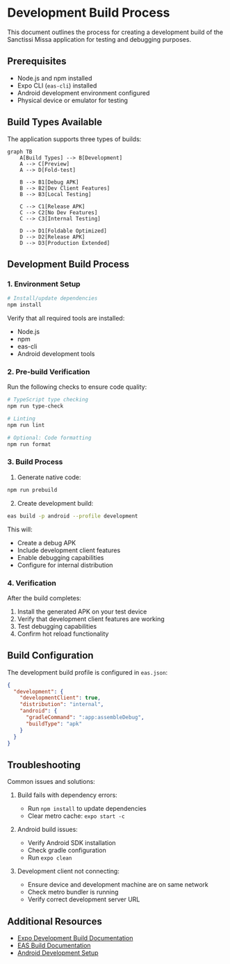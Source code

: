 # Development Build Process

This document outlines the process for creating a development build of the Sanctissi Missa application for testing and debugging purposes.

## Prerequisites

- Node.js and npm installed
- Expo CLI (`eas-cli`) installed
- Android development environment configured
- Physical device or emulator for testing

## Build Types Available

The application supports three types of builds:

```mermaid
graph TB
    A[Build Types] --> B[Development]
    A --> C[Preview]
    A --> D[Fold-test]
    
    B --> B1[Debug APK]
    B --> B2[Dev Client Features]
    B --> B3[Local Testing]
    
    C --> C1[Release APK]
    C --> C2[No Dev Features]
    C --> C3[Internal Testing]
    
    D --> D1[Foldable Optimized]
    D --> D2[Release APK]
    D --> D3[Production Extended]
```

## Development Build Process

### 1. Environment Setup

```bash
# Install/update dependencies
npm install
```

Verify that all required tools are installed:
- Node.js
- npm
- eas-cli
- Android development tools

### 2. Pre-build Verification

Run the following checks to ensure code quality:

```bash
# TypeScript type checking
npm run type-check

# Linting
npm run lint

# Optional: Code formatting
npm run format
```

### 3. Build Process

1. Generate native code:
```bash
npm run prebuild
```

2. Create development build:
```bash
eas build -p android --profile development
```

This will:
- Create a debug APK
- Include development client features
- Enable debugging capabilities
- Configure for internal distribution

### 4. Verification

After the build completes:
1. Install the generated APK on your test device
2. Verify that development client features are working
3. Test debugging capabilities
4. Confirm hot reload functionality

## Build Configuration

The development build profile is configured in `eas.json`:

```json
{
  "development": {
    "developmentClient": true,
    "distribution": "internal",
    "android": {
      "gradleCommand": ":app:assembleDebug",
      "buildType": "apk"
    }
  }
}
```

## Troubleshooting

Common issues and solutions:

1. Build fails with dependency errors:
   - Run `npm install` to update dependencies
   - Clear metro cache: `expo start -c`

2. Android build issues:
   - Verify Android SDK installation
   - Check gradle configuration
   - Run `expo clean`

3. Development client not connecting:
   - Ensure device and development machine are on same network
   - Check metro bundler is running
   - Verify correct development server URL

## Additional Resources

- [Expo Development Build Documentation](https://docs.expo.dev/development/create-development-builds/)
- [EAS Build Documentation](https://docs.expo.dev/build/introduction/)
- [Android Development Setup](https://reactnative.dev/docs/environment-setup)
